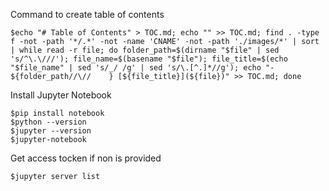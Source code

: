 
Command to create table of contents 

```
$echo "# Table of Contents" > TOC.md; echo "" >> TOC.md; find . -type f -not -path '*/.*' -not -name 'CNAME' -not -path './images/*' | sort | while read -r file; do folder_path=$(dirname "$file" | sed 's/^\.\///'); file_name=$(basename "$file"); file_title=$(echo "$file_name" | sed 's/_/ /g' | sed 's/\.[^.]*//g'); echo "- ${folder_path//\//    } [${file_title}](${file})" >> TOC.md; done

```

Install Jupyter Notebook 

```
$pip install notebook
$python --version
$jupyter --version
$jupyter-notebook
```

Get access tocken if non is provided 

```
$jupyter server list
```